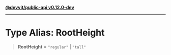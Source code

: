 [**@devvit/public-api v0.12.0-dev**](../../../../../../README.md)

---

# Type Alias: RootHeight

> **RootHeight** = `"regular"` \| `"tall"`
